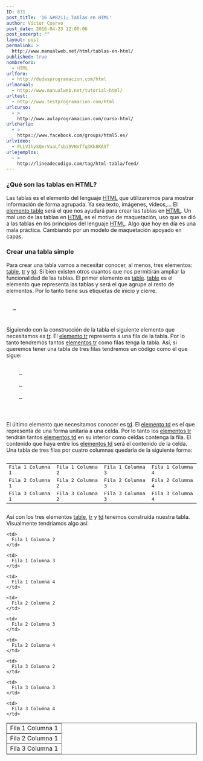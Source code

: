 ```yaml
---
ID: 831
post_title: '16 &#8211; Tablas en HTML'
author: Víctor Cuervo
post_date: 2016-04-23 12:00:06
post_excerpt: ""
layout: post
permalink: >
  http://www.manualweb.net/html/tablas-en-html/
published: true
nombreforo:
  - HTML
urlforo:
  - http://dudasprogramacion.com/html
urlmanual:
  - http://www.manualweb.net/tutorial-html/
urltest:
  - http://www.testprogramacion.com/html
urlcurso:
  - >
    http://www.aulaprogramacion.com/curso-html/
urlcharla:
  - >
    https://www.facebook.com/groups/html5.es/
urlvideo:
  - PLLVIhySQmrVaaLfsbi9VHVffq3Kk8KAST
urlejemplos:
  - >
    http://lineadecodigo.com/tag/html-tabla/feed/
---
```

### ¿Qué son las tablas en HTML?

<span style="font-weight: 400">Las tablas es el elemento del lenguaje </span>[<span style="font-weight: 400">HTML</span>][1]<span style="font-weight: 400"> que utilizaremos para mostrar información de forma agrupada. Ya sea texto, imágenes, vídeos,...</span> <span style="font-weight: 400">El </span>[<span style="font-weight: 400">elemento table</span>][2]<span style="font-weight: 400"> será el que nos ayudará para crear las tablas en </span>[<span style="font-weight: 400">HTML</span>][1]<span style="font-weight: 400">.</span> <span style="font-weight: 400">Un mal uso de las tablas en </span>[<span style="font-weight: 400">HTML</span>][1]<span style="font-weight: 400"> es el motivo de maquetación, uso que se dió a las tablas en los principios del lenguaje </span>[<span style="font-weight: 400">HTML</span>][1]<span style="font-weight: 400">. Algo que hoy en día es una mala práctica. Cambiando por un modelo de maquetación apoyado en capas.</span> 
### Crear una tabla simple

<span style="font-weight: 400">Para crear una tabla vamos a necesitar conocer, al menos, tres elementos: </span>[<span style="font-weight: 400">table</span>][2]<span style="font-weight: 400">, </span>[<span style="font-weight: 400">tr</span>][3]<span style="font-weight: 400"> y </span>[<span style="font-weight: 400">td</span>][4]<span style="font-weight: 400">. Si bien existen otros cuantos que nos permitirán ampliar la funcionalidad de las tablas.</span> <span style="font-weight: 400">El primer elemento es </span>[<span style="font-weight: 400">table</span>][2]<span style="font-weight: 400">. </span>[<span style="font-weight: 400">table</span>][2]<span style="font-weight: 400"> es el elemento que representa las tablas y será el que agrupe al resto de elementos. Por lo tanto tiene sus etiquetas de inicio y cierre.</span> 
<pre><table>
  … 
</table></pre>

<span style="font-weight: 400">Siguiendo con la construcción de la tabla el siguiente elemento que necesitamos es </span>[<span style="font-weight: 400">tr</span>][3]<span style="font-weight: 400">. El </span>[<span style="font-weight: 400">elemento tr</span>][3]<span style="font-weight: 400"> representa a una fila de la tabla. Por lo tanto tendremos tantos </span>[<span style="font-weight: 400">elementos tr</span>][3]<span style="font-weight: 400"> como filas tenga la tabla.</span> <span style="font-weight: 400">Así, si queremos tener una tabla de tres filas tendremos un código como el que sigue:</span> 
<pre><table>
  <tr>
    … 
  </tr>
    
  
  <tr>
    … 
  </tr>
    
  
  <tr>
    … 
  </tr>
  
</table></pre>

<span style="font-weight: 400">El último elemento que necesitamos conocer es </span>[<span style="font-weight: 400">td</span>][4]<span style="font-weight: 400">. El </span>[<span style="font-weight: 400">elemento td</span>][4]<span style="font-weight: 400"> es el que representa de una forma unitaria a una celda. Por lo tanto los </span>[<span style="font-weight: 400">elementos tr</span>][3]<span style="font-weight: 400"> tendrán tantos </span>[<span style="font-weight: 400">elementos td</span>][4]<span style="font-weight: 400"> en su interior como celdas contenga la fila.</span> <span style="font-weight: 400">El contenido que haya entre los </span>[<span style="font-weight: 400">elementos td</span>][4]<span style="font-weight: 400"> será el contenido de la celda.</span> <span style="font-weight: 400">Una tabla de tres filas por cuatro columnas quedaría de la siguiente forma:</span> 
<pre><table>
  <tr>
    <td>
      Fila 1 Columna 1
    </td>
        
    
    <td>
      Fila 1 Columna 2
    </td>
        
    
    <td>
      Fila 1 Columna 3
    </td>
        
    
    <td>
      Fila 1 Columna 4
    </td>
      
  </tr>
    
  
  <tr>
    <td>
      Fila 2 Columna 1
    </td>
        
    
    <td>
      Fila 2 Columna 2
    </td>
        
    
    <td>
      Fila 2 Columna 3
    </td>
        
    
    <td>
      Fila 2 Columna 4
    </td>
      
  </tr>
    
  
  <tr>
    <td>
      Fila 3 Columna 1
    </td>
        
    
    <td>
      Fila 3 Columna 2
    </td>
        
    
    <td>
      Fila 3 Columna 3
    </td>
        
    
    <td>
      Fila 3 Columna 4
    </td>
      
  </tr>
  
</table></pre>

<span style="font-weight: 400">Así con los tres elementos </span>[<span style="font-weight: 400">table</span>][2]<span style="font-weight: 400">, </span>[<span style="font-weight: 400">tr</span>][3]<span style="font-weight: 400"> y </span>[<span style="font-weight: 400">td</span>][4]<span style="font-weight: 400"> tenemos construida nuestra tabla.</span> <span style="font-weight: 400">Visualmente tendríamos algo así:</span> <table border="1" width="100%">
  <tr>
    <td>
      Fila 1 Columna 1
    </td>
    
    <td>
      Fila 1 Columna 2
    </td>
    
    <td>
      Fila 1 Columna 3
    </td>
    
    <td>
      Fila 1 Columna 4
    </td>
  </tr>
  
  <tr>
    <td>
      Fila 2 Columna 1
    </td>
    
    <td>
      Fila 2 Columna 2
    </td>
    
    <td>
      Fila 2 Columna 3
    </td>
    
    <td>
      Fila 2 Columna 4
    </td>
  </tr>
  
  <tr>
    <td>
      Fila 3 Columna 1
    </td>
    
    <td>
      Fila 3 Columna 2
    </td>
    
    <td>
      Fila 3 Columna 3
    </td>
    
    <td>
      Fila 3 Columna 4
    </td>
  </tr>
</table>

 [1]: http://www.manualweb.net/tutorial-html/
 [2]: http://www.w3api.com/wiki/HTML:TABLE
 [3]: http://www.w3api.com/wiki/HTML:TR
 [4]: http://www.w3api.com/wiki/HTML:TD